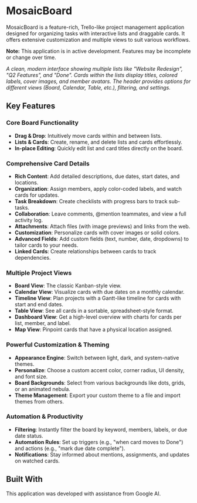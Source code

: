 # MosaicBoard

MosaicBoard is a feature-rich, Trello-like project management application designed for organizing tasks with interactive lists and draggable cards. It offers extensive customization and multiple views to suit various workflows.

**Note:** This application is in active development. Features may be incomplete or change over time.

*A clean, modern interface showing multiple lists like "Website Redesign", "Q2 Features", and "Done". Cards within the lists display titles, colored labels, cover images, and member avatars. The header provides options for different views (Board, Calendar, Table, etc.), filtering, and settings.*

## Key Features

### Core Board Functionality
- **Drag & Drop**: Intuitively move cards within and between lists.
- **Lists & Cards**: Create, rename, and delete lists and cards effortlessly.
- **In-place Editing**: Quickly edit list and card titles directly on the board.

### Comprehensive Card Details
- **Rich Content**: Add detailed descriptions, due dates, start dates, and locations.
- **Organization**: Assign members, apply color-coded labels, and watch cards for updates.
- **Task Breakdown**: Create checklists with progress bars to track sub-tasks.
- **Collaboration**: Leave comments, @mention teammates, and view a full activity log.
- **Attachments**: Attach files (with image previews) and links from the web.
- **Customization**: Personalize cards with cover images or solid colors.
- **Advanced Fields**: Add custom fields (text, number, date, dropdowns) to tailor cards to your needs.
- **Linked Cards**: Create relationships between cards to track dependencies.

### Multiple Project Views
- **Board View**: The classic Kanban-style view.
- **Calendar View**: Visualize cards with due dates on a monthly calendar.
- **Timeline View**: Plan projects with a Gantt-like timeline for cards with start and end dates.
- **Table View**: See all cards in a sortable, spreadsheet-style format.
- **Dashboard View**: Get a high-level overview with charts for cards per list, member, and label.
- **Map View**: Pinpoint cards that have a physical location assigned.

### Powerful Customization & Theming
- **Appearance Engine**: Switch between light, dark, and system-native themes.
- **Personalize**: Choose a custom accent color, corner radius, UI density, and font size.
- **Board Backgrounds**: Select from various backgrounds like dots, grids, or an animated nebula.
- **Theme Management**: Export your custom theme to a file and import themes from others.

### Automation & Productivity
- **Filtering**: Instantly filter the board by keyword, members, labels, or due date status.
- **Automation Rules**: Set up triggers (e.g., "when card moves to Done") and actions (e.g., "mark due date complete").
- **Notifications**: Stay informed about mentions, assignments, and updates on watched cards.

## Built With
This application was developed with assistance from Google AI.
